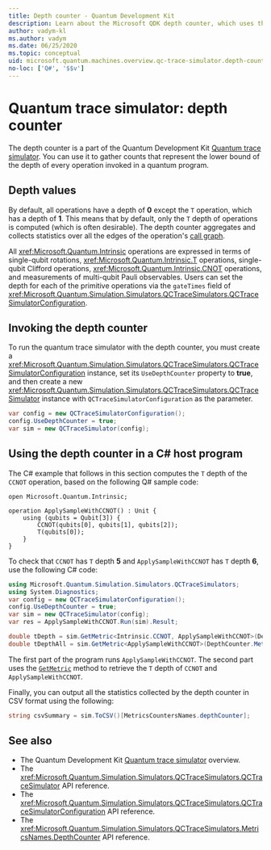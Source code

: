 ```yaml
---
title: Depth counter - Quantum Development Kit
description: Learn about the Microsoft QDK depth counter, which uses the Quantum trace simulator to gather counts of the depth of every operation invoked in a Q# program.
author: vadym-kl
ms.author: vadym
ms.date: 06/25/2020
ms.topic: conceptual
uid: microsoft.quantum.machines.overview.qc-trace-simulator.depth-counter
no-loc: ['Q#', '$$v']
---
```

# Quantum trace simulator: depth counter

The depth counter is a part of the Quantum Development Kit [Quantum trace simulator](xref:microsoft.quantum.machines.overview.qc-trace-simulator.intro).
You can use it to gather counts that represent the lower bound of the depth of every operation invoked in a quantum program. 

## Depth values

By default, all operations have a depth of **0** except the `T` operation, which has a depth of **1**. This means that by default, only the `T` depth of operations is computed (which is often desirable). The depth counter aggregates and collects statistics over all the edges of the operation's [call graph](https://en.wikipedia.org/wiki/Call_graph).

All <xref:Microsoft.Quantum.Intrinsic> operations are expressed in terms of single-qubit rotations, <xref:Microsoft.Quantum.Intrinsic.T> operations, single-qubit Clifford operations, <xref:Microsoft.Quantum.Intrinsic.CNOT> operations, and measurements of multi-qubit Pauli observables. Users can set the depth for each of the primitive operations via the `gateTimes` field of <xref:Microsoft.Quantum.Simulation.Simulators.QCTraceSimulators.QCTraceSimulatorConfiguration>.

## Invoking the depth counter

To run the quantum trace simulator with the depth counter, you must create a <xref:Microsoft.Quantum.Simulation.Simulators.QCTraceSimulators.QCTraceSimulatorConfiguration> instance, set its `UseDepthCounter` property to **true**, and then create a new <xref:Microsoft.Quantum.Simulation.Simulators.QCTraceSimulators.QCTraceSimulator> instance with `QCTraceSimulatorConfiguration` as the parameter. 

```csharp
var config = new QCTraceSimulatorConfiguration();
config.UseDepthCounter = true;
var sim = new QCTraceSimulator(config);
```

## Using the depth counter in a C# host program

The C# example that follows in this section computes the `T` depth of the `CCNOT` operation, based on the following Q# sample code:

```qsharp
open Microsoft.Quantum.Intrinsic;

operation ApplySampleWithCCNOT() : Unit {
    using (qubits = Qubit[3]) {
        CCNOT(qubits[0], qubits[1], qubits[2]);
        T(qubits[0]);
    }
}
```

To check that `CCNOT` has `T` depth **5** and `ApplySampleWithCCNOT` has `T` depth **6**, use the following C# code:

```csharp
using Microsoft.Quantum.Simulation.Simulators.QCTraceSimulators;
using System.Diagnostics;
var config = new QCTraceSimulatorConfiguration();
config.UseDepthCounter = true;
var sim = new QCTraceSimulator(config);
var res = ApplySampleWithCCNOT.Run(sim).Result;

double tDepth = sim.GetMetric<Intrinsic.CCNOT, ApplySampleWithCCNOT>(DepthCounter.Metrics.Depth);
double tDepthAll = sim.GetMetric<ApplySampleWithCCNOT>(DepthCounter.Metrics.Depth);
```

The first part of the program runs `ApplySampleWithCCNOT`. The second part uses the [`GetMetric`](https://docs.microsoft.com/dotnet/api/microsoft.quantum.simulation.simulators.qctracesimulators.qctracesimulator.getmetric) method to retrieve the `T` depth of `CCNOT` and `ApplySampleWithCCNOT`. 

Finally, you can output all the statistics collected by the depth counter in CSV format using the following:
```csharp
string csvSummary = sim.ToCSV()[MetricsCountersNames.depthCounter];
```

## See also

- The Quantum Development Kit [Quantum trace simulator](xref:microsoft.quantum.machines.overview.qc-trace-simulator.intro) overview.
- The <xref:Microsoft.Quantum.Simulation.Simulators.QCTraceSimulators.QCTraceSimulator> API reference.
- The <xref:Microsoft.Quantum.Simulation.Simulators.QCTraceSimulators.QCTraceSimulatorConfiguration> API reference.
- The <xref:Microsoft.Quantum.Simulation.Simulators.QCTraceSimulators.MetricsNames.DepthCounter> API reference.
